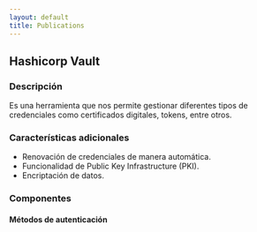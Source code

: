```yaml
---
layout: default
title: Publications
---
```


## Hashicorp Vault

### Descripción
Es una herramienta que nos permite gestionar diferentes tipos de credenciales como certificados digitales, tokens, entre otros.

### Características adicionales
- Renovación de credenciales de manera automática.
- Funcionalidad de Public Key Infrastructure (PKI).
- Encriptación de datos.

### Componentes
#### Métodos de autenticación
